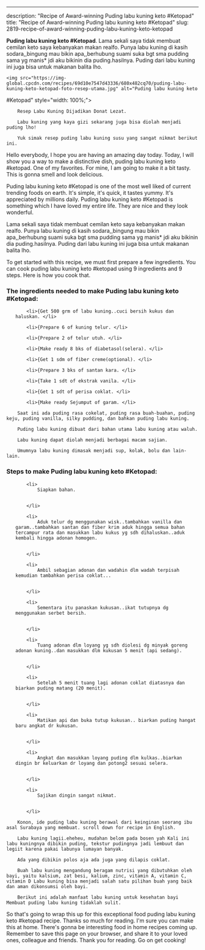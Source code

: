 ---
description: "Recipe of Award-winning Puding labu kuning keto #Ketopad"
title: "Recipe of Award-winning Puding labu kuning keto #Ketopad"
slug: 2819-recipe-of-award-winning-puding-labu-kuning-keto-ketopad

<p>
	<strong>Puding labu kuning keto
#Ketopad</strong>. 
	Lama sekali saya tidak membuat cemilan keto saya kebanyakan makan realfo. Punya labu kuning di kasih sodara,,bingung mau bikin apa,,berhubung suami suka bgt sma pudding sama yg manis* jdi aku bikinin dia puding.hasilnya. Puding dari labu kuning ini juga bisa untuk makanan balita lho.
</p>
<p>
	
	<img src="https://img-global.cpcdn.com/recipes/69d10e7547d43336/680x482cq70/puding-labu-kuning-keto-ketopad-foto-resep-utama.jpg" alt="Puding labu kuning keto
#Ketopad" style="width: 100%;">
	
	
		Resep Labu Kuning Dijadikan Donat Lezat.
	
		Labu kuning yang kaya gizi sekarang juga bisa diolah menjadi puding lho!
	
		Yuk simak resep puding labu kuning susu yang sangat nikmat berikut ini.
	
</p>
<p>
	Hello everybody, I hope you are having an amazing day today. Today, I will show you a way to make a distinctive dish, puding labu kuning keto
#ketopad. One of my favorites. For mine, I am going to make it a bit tasty. This is gonna smell and look delicious.
</p>
	
<p>
	Puding labu kuning keto
#Ketopad is one of the most well liked of current trending foods on earth. It's simple, it's quick, it tastes yummy. It's appreciated by millions daily. Puding labu kuning keto
#Ketopad is something which I have loved my entire life. They are nice and they look wonderful.
</p>
<p>
	Lama sekali saya tidak membuat cemilan keto saya kebanyakan makan realfo. Punya labu kuning di kasih sodara,,bingung mau bikin apa,,berhubung suami suka bgt sma pudding sama yg manis* jdi aku bikinin dia puding.hasilnya. Puding dari labu kuning ini juga bisa untuk makanan balita lho.
</p>

<p>
To get started with this recipe, we must first prepare a few ingredients. You can cook puding labu kuning keto
#ketopad using 9 ingredients and 9 steps. Here is how you cook that.
</p>

<h3>The ingredients needed to make Puding labu kuning keto
#Ketopad:</h3>

<ol>
	
		<li>{Get 500 grm of labu kuning..cuci bersih kukus dan haluskan. </li>
	
		<li>{Prepare 6 of kuning telur. </li>
	
		<li>{Prepare 2 of telur utuh. </li>
	
		<li>{Make ready 8 bks of diabetasol(selera). </li>
	
		<li>{Get 1 sdm of fiber creme(optional). </li>
	
		<li>{Prepare 3 bks of santan kara. </li>
	
		<li>{Take 1 sdt of ekstrak vanila. </li>
	
		<li>{Get 1 sdt of perisa coklat. </li>
	
		<li>{Make ready Sejumput of garam. </li>
	
</ol>
<p>
	
		Saat ini ada puding rasa cokelat, puding rasa buah-buahan, puding keju, puding vanilla, silky pudding, dan bahkan puding labu kuning.
	
		Puding labu kuning dibuat dari bahan utama labu kuning atau waluh.
	
		Labu kuning dapat diolah menjadi berbagai macam sajian.
	
		Umumnya labu kuning dimasak menjadi sup, kolak, bolu dan lain-lain.
	
</p>

<h3>Steps to make Puding labu kuning keto
#Ketopad:</h3>

<ol>
	
		<li>
			Siapkan bahan.
			
			
		</li>
	
		<li>
			Aduk telur dg menggunakan wisk..tambahkan vanilla dan garam..tambahkan santan dan fiber krim aduk hingga semua bahan tercampur rata dan masukkan labu kukus yg sdh dihaluskan..aduk kembali hingga adonan homogen.
			
			
		</li>
	
		<li>
			Ambil sebagian adonan dan wadahin dlm wadah terpisah kemudian tambahkan perisa coklat...
			
			
		</li>
	
		<li>
			Sementara itu panaskan kukusan..ikat tutupnya dg menggunakan serbet bersih.
			
			
		</li>
	
		<li>
			Tuang adonan dlm loyang yg sdh diolesi dg minyak goreng adonan kuning..dan masukkan dlm kukusan 5 menit (api sedang).
			
			
		</li>
	
		<li>
			Setelah 5 menit tuang lagi adonan coklat diatasnya dan biarkan puding matang (20 menit).
			
			
		</li>
	
		<li>
			Matikan api dan buka tutup kukusan.. biarkan puding hangat baru angkat dr kukusan.
			
			
		</li>
	
		<li>
			Angkat dan masukkan loyang puding dlm kulkas..biarkan dingin br keluarkan dr loyang dan potong2 sesuai selera.
			
			
		</li>
	
		<li>
			Sajikan dingin sangat nikmat.
			
			
		</li>
	
</ol>

<p>
	
		Konon, ide puding labu kuning berawal dari keinginan seorang ibu asal Surabaya yang membuat. scroll down for recipe in English.
	
		Labu kuning lagii.eheheu, mudahan belom pada bosen yah Kali ini labu kuningnya dibikin puding, tekstur pudingnya jadi lembuut dan legiit karena pakai labunya lumayan banyak.
	
		Ada yang dibikin polos aja ada juga yang dilapis coklat.
	
		Buah labu kuning mengandung beragam nutrisi yang dibutuhkan oleh bayi, yaitu kalsium, zat besi, kalium, zinc, vitamin A, vitamin C, vitamin D Labu kuning bisa menjadi salah satu pilihan buah yang baik dan aman dikonsumsi oleh bayi.
	
		Berikut ini adalah manfaat labu kuning untuk kesehatan bayi Membuat puding labu kuning tidaklah sulit.
	
</p>

<p>
	So that's going to wrap this up for this exceptional food puding labu kuning keto
#ketopad recipe. Thanks so much for reading. I'm sure you can make this at home. There's gonna be interesting food in home recipes coming up. Remember to save this page on your browser, and share it to your loved ones, colleague and friends. Thank you for reading. Go on get cooking!
</p>
